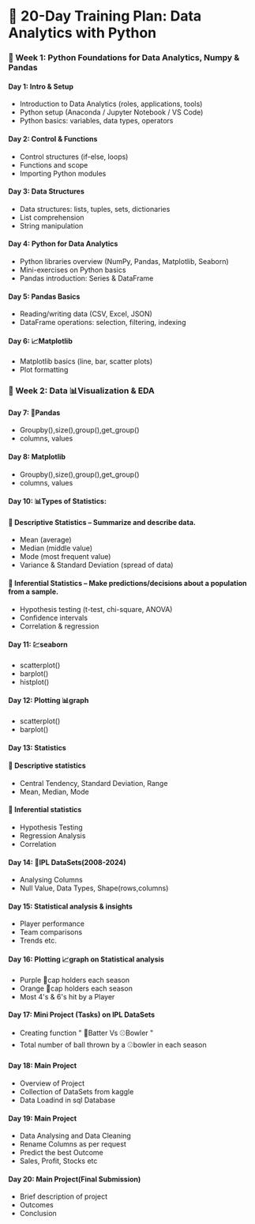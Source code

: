 # 📅 20-Day Training Plan: Data Analytics with Python  
### 📌 Week 1: Python Foundations for Data Analytics, Numpy & Pandas

#### Day 1: Intro & Setup
* Introduction to Data Analytics (roles, applications, tools)  
* Python setup (Anaconda / Jupyter Notebook / VS Code)  
* Python basics: variables, data types, operators

#### Day 2: Control & Functions
* Control structures (if-else, loops)  
* Functions and scope  
* Importing Python modules

#### Day 3: Data Structures
* Data structures: lists, tuples, sets, dictionaries  
* List comprehension  
* String manipulation

#### Day 4: Python for Data Analytics
* Python libraries overview (NumPy, Pandas, Matplotlib, Seaborn)  
* Mini-exercises on Python basics
* Pandas introduction: Series & DataFrame

#### Day 5: Pandas Basics
* Reading/writing data (CSV, Excel, JSON)
* DataFrame operations: selection, filtering, indexing

#### Day 6: 📈Matplotlib
* Matplotlib basics (line, bar, scatter plots)
* Plot formatting

### 📌 Week 2: Data 📊Visualization & EDA

#### Day 7: 🐼Pandas
* Groupby(),size(),group(),get_group()
* columns, values

#### Day 8: Matplotlib
* Groupby(),size(),group(),get_group()
* columns, values

#### Day 10: 📊Types of Statistics:
#### 📌 Descriptive Statistics – Summarize and describe data.
* Mean (average)
* Median (middle value)
* Mode (most frequent value)
* Variance & Standard Deviation (spread of data)

#### 📌 Inferential Statistics – Make predictions/decisions about a population from a sample.
* Hypothesis testing (t-test, chi-square, ANOVA)
* Confidence intervals
* Correlation & regression

#### Day 11: 💹seaborn
* scatterplot()
* barplot()
* histplot()

#### Day 12: Plotting 📊graph
* scatterplot()
* barplot()
  
#### Day 13: Statistics
#### 📌 Descriptive statistics
* Central Tendency, Standard Deviation, Range
* Mean, Median, Mode

#### 📌 Inferential statistics
* Hypothesis Testing
* Regression Analysis
* Correlation

#### Day 14: 🏏IPL DataSets(2008-2024)
* Analysing Columns
* Null Value, Data Types, Shape(rows,columns)

#### Day 15: Statistical analysis & insights 
* Player performance
* Team comparisons
* Trends etc.
#### Day 16: Plotting 📈graph on Statistical analysis
* Purple 🧢cap holders each season 
* Orange 🧢cap holders each season
* Most 4's & 6's hit by a Player

#### Day 17: Mini Project (Tasks) on IPL DataSets
* Creating function " 🏏Batter Vs ⚾Bowler " 
* Total number of ball thrown by a ⚾bowler in each season

#### Day 18: Main Project
* Overview of Project
* Collection of DataSets from kaggle
* Data Loadind in sql Database

#### Day 19: Main Project
* Data Analysing and Data Cleaning 
* Rename Columns as per request
* Predict the best Outcome
* Sales, Profit, Stocks etc

#### Day 20: Main Project(Final Submission)
* Brief description of project
* Outcomes
* Conclusion 
